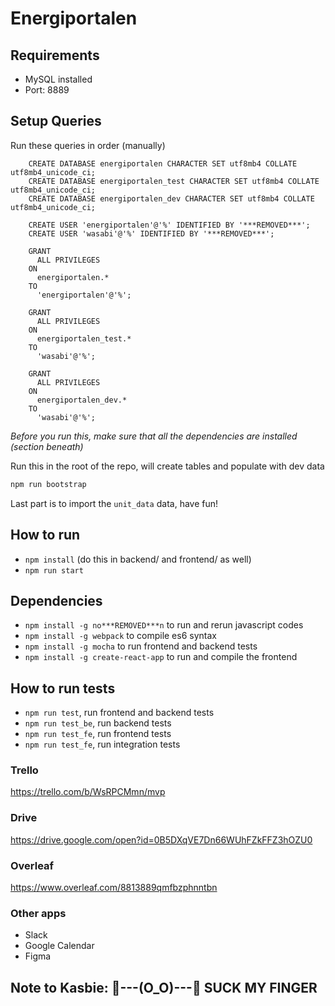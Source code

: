 # Energiportalen

## Requirements
- MySQL installed
 - Port: 8889

## Setup Queries

Run these queries in order (manually)
```mysql
    CREATE DATABASE energiportalen CHARACTER SET utf8mb4 COLLATE utf8mb4_unicode_ci;
    CREATE DATABASE energiportalen_test CHARACTER SET utf8mb4 COLLATE utf8mb4_unicode_ci;
    CREATE DATABASE energiportalen_dev CHARACTER SET utf8mb4 COLLATE utf8mb4_unicode_ci;
```

```mysql
    CREATE USER 'energiportalen'@'%' IDENTIFIED BY '***REMOVED***';
    CREATE USER 'wasabi'@'%' IDENTIFIED BY '***REMOVED***';
```

```mysql
    GRANT 
      ALL PRIVILEGES 
    ON 
      energiportalen.* 
    TO 
      'energiportalen'@'%';
      
    GRANT 
      ALL PRIVILEGES 
    ON 
      energiportalen_test.* 
    TO 
      'wasabi'@'%';

    GRANT 
      ALL PRIVILEGES 
    ON 
      energiportalen_dev.*
    TO 
      'wasabi'@'%';
```

*Before you run this, make sure that all the dependencies are installed (section beneath)*

Run this in the root of the repo, will create tables and populate with dev data
```bash
npm run bootstrap
```

Last part is to import the `unit_data` data, have fun!

## How to run
- `npm install` (do this in backend/ and frontend/ as well)
- `npm run start`

## Dependencies
- `npm install -g no***REMOVED***n` to run and rerun javascript codes
- `npm install -g webpack` to compile es6 syntax
- `npm install -g mocha` to run frontend and backend tests
- `npm install -g create-react-app` to run and compile the frontend

## How to run tests
- `npm run test`, run frontend and backend tests
- `npm run test_be`, run backend tests
- `npm run test_fe`, run frontend tests
- `npm run test_fe`, run integration tests

### Trello
https://trello.com/b/WsRPCMmn/mvp

### Drive
https://drive.google.com/open?id=0B5DXqVE7Dn66WUhFZkFFZ3hOZU0

### Overleaf
https://www.overleaf.com/8813889qmfbzphnntbn

### Other apps
* Slack
* Google Calendar
* Figma

## Note to Kasbie: 🖕---(O_O)---🖕 SUCK MY FINGER